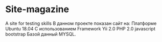 # Site-magazine
A site for testing skills
В данном проекте показан сайт на: 
Платформе Ubuntu 18.04
С использованием Framework Yii 2.0
PHP 2.0
javascript 
bootstrap 
Базой данный MYSQL.
